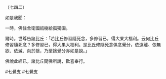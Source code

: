 （七四二）

如是我聞：

一時，佛住舍衛國祇樹給孤獨園。

爾時，世尊告諸比丘：「若比丘修習隨死念，多修習已，得大果大福利。云何比丘修習隨死念？多修習已，得大果大福利。是比丘修隨死念俱念覺分，依遠離、依無欲、依滅、向於捨，乃至捨覺分亦如是說。」

佛說此經已，諸比丘聞佛所說，歡喜奉行。



#七覺支
#七覺支
